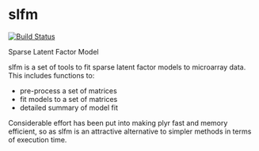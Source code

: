 slfm
===
[![Build Status](https://travis-ci.org/jdanielnd/slfm.png)](https://travis-ci.org/jdanielnd/slfm)

Sparse Latent Factor Model

slfm is a set of tools to fit sparse latent factor models to microarray data. This includes functions to:

  * pre-process a set of matrices
  * fit models to a set of matrices
  * detailed summary of model fit

Considerable effort has been put into making plyr fast and memory efficient, so as slfm is an attractive alternative to simpler methods in terms of execution time.
